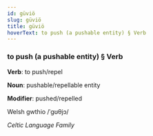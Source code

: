 ```yaml
---
id: güviö
slug: güviö
title: güviö
hoverText: to push (a pushable entity) § Verb
---
```


### to push (a pushable entity) § Verb

**Verb**: to push/repel

**Noun**: pushable/repellable entity

**Modifier**: pushed/repelled

Welsh gwthio /ˈɡʊθjɔ/

*Celtic Language Family*